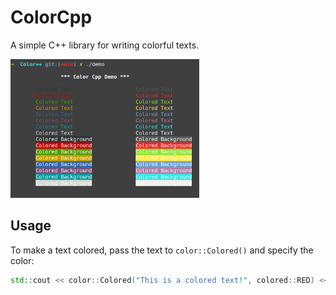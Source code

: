 # ColorCpp
A simple C++ library for writing colorful texts.

<img src="picture.png" alt="Demo picture" width="60%"/>

## Usage
To make a text colored, pass the text to `color::Colored()` and specify the color:
```cpp
std::cout << color::Colored("This is a colored text!", colored::RED) << std::endl;
```
